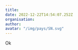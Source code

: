 ```yaml
---
title: 
date: 2022-12-22T14:54:07.252Z
organisation: 
author: 
avatar: "/img/pays/SN.svg"
---
```


Ok
